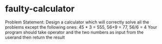 # faulty-calculator

Problem Statement:
Design a calculator which will correctly solve all the problems except the following ones:
45 * 3 = 555, 56+9 = 77, 56/6 = 4 
Your program should take operator  and the two numbers as input from the userand then return the result

